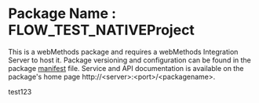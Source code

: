 # Package Name : FLOW_TEST_NATIVEProject
This is a webMethods package and requires a webMethods Integration Server to host it. Package versioning and configuration can be found in the package [manifest](./FLOW_TEST_NATIVEProject/manifest.v3) file. Service and API documentation is available on the package's home page http://&lt;server&gt;:&lt;port&gt;/&lt;packagename>.


test123
